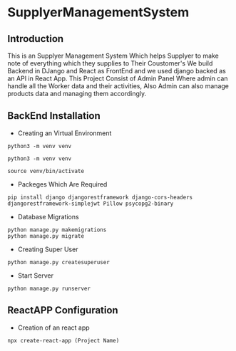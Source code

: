 # SupplyerManagementSystem

## Introduction
This is an Supplyer Management System Which helps Supplyer to make note of everything which they supplies to Their Coustomer's We build Backend in DJango and React as FrontEnd and we used django backed as an API in React App. This Project Consist of Admin Panel Where admin can handle all the Worker data and their activities, Also Admin can also manage products data and managing them accordingly.

## BackEnd Installation
* Creating an Virtual Environment
```
python3 -m venv venv
```
```
python3 -m venv venv
```
```
source venv/bin/activate
```
* Packeges Which Are Required 
```
pip install django djangorestframework django-cors-headers djangorestframework-simplejwt Pillow psycopg2-binary 
```
* Database Migrations
```
python manage.py makemigrations
python manage.py migrate
```
* Creating Super User
```
python manage.py createsuperuser
```
* Start Server 
```
python manage.py runserver
```
## ReactAPP Configuration
* Creation of an react app
```
npx create-react-app (Project Name)
```
